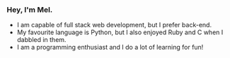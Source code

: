 ### Hey, I'm Mel.
- I am capable of full stack web development, but I prefer back-end.
- My favourite language is Python, but I also enjoyed Ruby and C when I dabbled in them.
- I am a programming enthusiast and I do a lot of learning for fun!
